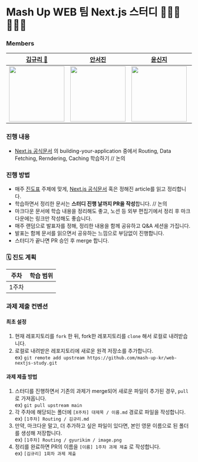 # Mash Up WEB 팀 Next.js 스터디 🧑🏻‍💻👩🏻‍💻
### Members
| [김규리 👑](https://github.com/Grit03) |[안서진](https://github.com/xxj15) | [윤신지](https://github.com/sinji2102) | [조재석](https://github.com/Pridesd) |
|:---:|:---:|:---:|:---:|
| <img src="https://github.com/Grit03.png" width="150"> | <img src="https://github.com/xxj15.png" width="150"> | <img src="https://github.com/sinji2102.png" width="150"> | <img src="https://github.com/Pridesd.png" width="150"> |

### 진행 내용

- [Next.js 공식문서](https://nextjs.org/docs/app/building-your-application) 의 building-your-application 중에서 Routing, Data Fetching, Rerndering, Caching 학습하기 // 논의

### 진행 방법

- 매주 [진도표](#curriculum) 주제에 맞게, [Next.js 공식문서](https://nextjs.org/docs/app/building-your-application) 혹은 정해진 article를 읽고 정리합니다.
- 학습하면서 정리한 문서는 **스터디 진행 날까지 PR을 작성**합니다. // 논의
- 마크다운 문서에 학습 내용을 정리해도 좋고, 노션 등 외부 편집기에서 정리 후 마크다운에는 링크만 작성해도 좋습니다.
- 매주 랜덤으로 발표자를 정해, 정리한 내용을 함께 공유하고 Q&A 세션을 가집니다.
- 발표는 함께 문서를 읽으면서 공유하는 느낌으로 부담없이 진행합니다.
- 스터디가 끝나면 PR 승인 후 merge 합니다.

### 🗓️ 진도 계획 <a id="curriculum">
| 주차 | 학습 범위 |
|:---:|:---:|
| 1주차 | |


### 과제 제출 컨벤션

#### 최초 설정

1. 현재 레포지토리를 `fork` 한 뒤, fork한 레포지토리를 `clone` 해서 로컬로 내려받습니다.
2. 로컬로 내려받은 레포지토리에 새로운 원격 저장소를 추가합니다.  
   ex) `git remote add upstream https://github.com/mash-up-kr/web-nextjs-study.git`

#### 과제 제출 방법

1. 스터디를 진행하면서 기존의 과제가 merge되어 새로운 파일이 추가된 경우, `pull` 로 가져옵니다.  
   ex) `git pull upstream main`
2. 각 주차에 해당되는 폴더에 `[X주차] 대제목 / 이름.md` 경로로 파일을 작성합니다.  
   ex) `[1주차] Routing / 김규리.md`
3. 만약, 마크다운 말고, 더 추가하고 싶은 파일이 있다면, 본인 영문 이름으로 된 폴더를 생성해 저장합니다.  
   ex) `[1주차] Routing / gyurikim / image.png`
4. 정리를 완료하면 PR의 이름을 `[이름] 1주차 과제 제출` 로 작성합니다.  
   ex) `[김규리] 1회차 과제 제출`
